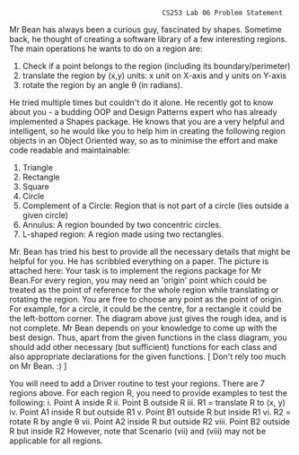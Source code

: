                                           CS253 Lab 06 Problem Statement
Mr Bean has always been a curious guy, fascinated by shapes. Sometime back, he thought of creating a
software library of a few interesting regions. The main operations he wants to do on a region are:
1. Check if a point belongs to the region (including its boundary/perimeter)
2. translate the region by (x,y) units: x unit on X-axis and y units on Y-axis
3. rotate the region by an angle θ (in radians).

He tried multiple times but couldn't do it alone. He recently got to know about you - a budding OOP and Design
Patterns expert who has already implemented a Shapes package. He knows that you are a very helpful and
intelligent, so he would like you to help him in creating the following region objects in an Object Oriented way,
so as to minimise the effort and make code readable and maintainable:
1. Triangle
2. Rectangle
3. Square
4. Circle
5. Complement of a Circle: Region that is not part of a circle (lies outside a given circle)
6. Annulus: A region bounded by two concentric circles.
7. L-shaped region: A region made using two rectangles.

Mr. Bean has tried his best to provide all the necessary details that might be helpful for you. He has scribbled
everything on a paper. The picture is attached here:
Your task is to implement the regions package for Mr Bean.For every region, you may need an 'origin' point
which could be treated as the point of reference for the whole region while translating or rotating the region.
You are free to choose any point as the point of origin. For example, for a circle, it could be the centre, for a
rectangle it could be the left-bottom corner.
The diagram above just gives the rough idea, and is not complete. Mr Bean depends on your knowledge to
come up with the best design. Thus, apart from the given functions in the class diagram, you should add
other necessary (but sufficient) functions for each class and also appropriate declarations for the
given functions. [ Don't rely too much on Mr Bean. :) ]

You will need to add a Driver routine to test your regions. There are 7 regions above. For each region R, you
need to provide examples to test the following:
i. Point A inside R
ii. Point B outside R
iii. R1 = translate R to (x, y)
iv. Point A1 inside R but outside R1
v. Point B1 outside R but inside R1
vi. R2 = rotate R by angle θ
vii. Point A2 inside R but outside R2
viii. Point B2 outside R but inside R2
However, note that Scenario (vii) and (viii) may not be applicable for all regions.
